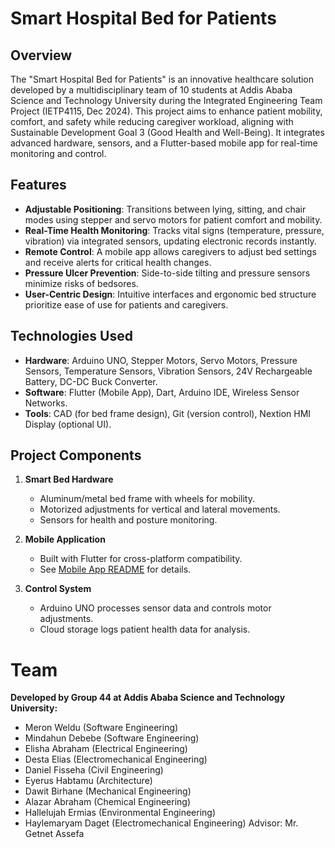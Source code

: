 # Smart Hospital Bed for Patients

## Overview
The "Smart Hospital Bed for Patients" is an innovative healthcare solution developed by a multidisciplinary team of 10 students at Addis Ababa Science and Technology University during the Integrated Engineering Team Project (IETP4115, Dec 2024). This project aims to enhance patient mobility, comfort, and safety while reducing caregiver workload, aligning with Sustainable Development Goal 3 (Good Health and Well-Being). It integrates advanced hardware, sensors, and a Flutter-based mobile app for real-time monitoring and control.

## Features
- **Adjustable Positioning**: Transitions between lying, sitting, and chair modes using stepper and servo motors for patient comfort and mobility.
- **Real-Time Health Monitoring**: Tracks vital signs (temperature, pressure, vibration) via integrated sensors, updating electronic records instantly.
- **Remote Control**: A mobile app allows caregivers to adjust bed settings and receive alerts for critical health changes.
- **Pressure Ulcer Prevention**: Side-to-side tilting and pressure sensors minimize risks of bedsores.
- **User-Centric Design**: Intuitive interfaces and ergonomic bed structure prioritize ease of use for patients and caregivers.

## Technologies Used
- **Hardware**: Arduino UNO, Stepper Motors, Servo Motors, Pressure Sensors, Temperature Sensors, Vibration Sensors, 24V Rechargeable Battery, DC-DC Buck Converter.
- **Software**: Flutter (Mobile App), Dart, Arduino IDE, Wireless Sensor Networks.
- **Tools**: CAD (for bed frame design), Git (version control), Nextion HMI Display (optional UI).

## Project Components
1. **Smart Bed Hardware**  
   - Aluminum/metal bed frame with wheels for mobility.
   - Motorized adjustments for vertical and lateral movements.
   - Sensors for health and posture monitoring.

2. **Mobile Application**  
   - Built with Flutter for cross-platform compatibility.
   - See [Mobile App README](Frontend/ietp_new/README.md) for details.

3. **Control System**  
   - Arduino UNO processes sensor data and controls motor adjustments.
   - Cloud storage logs patient health data for analysis.

# Team
**Developed by Group 44 at Addis Ababa Science and Technology University:**
- Meron Weldu (Software Engineering)
- Mindahun Debebe (Software Engineering)
- Elisha Abraham (Electrical Engineering)
- Desta Elias (Electromechanical Engineering)
- Daniel Fisseha (Civil Engineering)
- Eyerus Habtamu (Architecture)
- Dawit Birhane (Mechanical Engineering)
- Alazar Abraham (Chemical Engineering)
- Hallelujah Ermias (Environmental Engineering)
- Haylemaryam Daget (Electromechanical Engineering)
Advisor: Mr. Getnet Assefa
